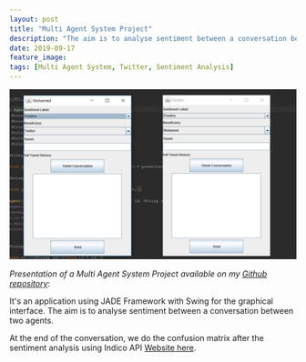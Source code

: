 ```yaml
---
layout: post
title: "Multi Agent System Project"
description: "The aim is to analyse sentiment between a conversation between two agents."
date: 2019-09-17
feature_image: 
tags: [Multi Agent System, Twitter, Sentiment Analysis]
---
```


<img src="https://github.com/mbenhamd/twitter-analysis-mas/blob/master/app-screenshot.png?raw=true " alt="drawing" width="auto" max-width="100%" height="auto"/>
<br>

*Presentation of a Multi Agent System Project available on my [Github repository](https://github.com/mbenhamd/twitter-analysis-mas)*:

It's an application using JADE Framework with Swing for the graphical interface.
The aim is to analyse sentiment between a conversation between two agents.

<!--more-->

At the end of the conversation, we do the confusion matrix after the sentiment analysis using Indico API [Website here](https://indico.io/).
